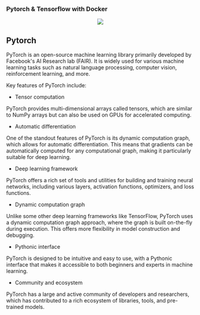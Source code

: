 ### Pytorch & Tensorflow with Docker

<div align="center">
  <img src="https://miro.medium.com/v2/resize:fit:1200/1*4br4WmxNo0jkcsY796jGDQ.jpeg">
</div>

## Pytorch

PyTorch is an open-source machine learning library primarily developed by Facebook's AI Research lab (FAIR). It is widely used for various machine learning tasks such as natural language processing, computer vision, reinforcement learning, and more.

Key features of PyTorch include:

* Tensor computation

PyTorch provides multi-dimensional arrays called tensors, which are similar to NumPy arrays but can also be used on GPUs for accelerated computing.

* Automatic differentiation

One of the standout features of PyTorch is its dynamic computation graph, which allows for automatic differentiation. This means that gradients can be automatically computed for any computational graph, making it particularly suitable for deep learning.

* Deep learning framework 

PyTorch offers a rich set of tools and utilities for building and training neural networks, including various layers, activation functions, optimizers, and loss functions.

* Dynamic computation graph

Unlike some other deep learning frameworks like TensorFlow, PyTorch uses a dynamic computation graph approach, where the graph is built on-the-fly during execution. This offers more flexibility in model construction and debugging.

* Pythonic interface

PyTorch is designed to be intuitive and easy to use, with a Pythonic interface that makes it accessible to both beginners and experts in machine learning.

* Community and ecosystem

PyTorch has a large and active community of developers and researchers, which has contributed to a rich ecosystem of libraries, tools, and pre-trained models.


